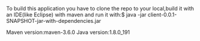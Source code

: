 To build this application you have to clone the repo to your local,build it with an IDE(like Eclipse) with maven and run it with:$ java -jar client-0.0.1-SNAPSHOT-jar-with-dependencies.jar 

Maven version:maven-3.6.0 Java version:1.8.0_191